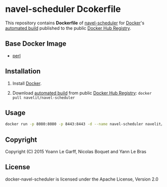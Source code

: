 navel-scheduler Dcokerfile
==========================

This repository contains **Dockerfile** of [navel-scheduler](https://github.com/Navel-IT/navel-scheduler) for [Docker](https://www.docker.com/)'s [automated build](https://hub.docker.com/r/navelit/navel-scheduler/) published to the public [Docker Hub Registry](https://registry.hub.docker.com/).

Base Docker Image
-----------------

* [perl](https://hub.docker.com/_/perl/)

Installation
------------

1. Install [Docker](https://www.docker.com/).

2. Download [automated build](https://hub.docker.com/r/navelit/navel-scheduler/) from public [Docker Hub Registry](https://registry.hub.docker.com/): `docker pull navelit/navel-scheduler`

Usage
-----

```bash
docker run -p 8080:8080 -p 8443:8443 -d --name navel-scheduler navelit/navel-scheduler
```

Copyright
---------

Copyright (C) 2015 Yoann Le Garff, Nicolas Boquet and Yann Le Bras

License
-------

docker-navel-scheduler is licensed under the Apache License, Version 2.0

